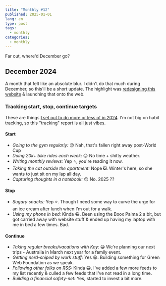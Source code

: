 ```yaml
---
title: "Monthly #12"
published: 2025-01-01
lang: en
type: post
tags:
  - monthly
categories:
  - monthly
---
```


Far out, where'd December go?

## December 2024

A month that felt like an absolute blur. I didn't do that much during December, so this'll be a short update. The highlight was [redesigning this website](/writing/new-year-new-look) & launching that onto the web.

### Tracking start, stop, continue targets

These are things [I set out to do more or less of in 2024](https://fershad.com/notes/start-stop-continue-2024/). I'm not big on habit tracking, so this "tracking" report is all just vibes.

#### **Start**

- _Going to the gym regularly:_ 😐 Nah, that's fallen right away post-World Cup
- _Doing 20k+ bike rides each week:_ 😐 No time + shitty weather.
- _Writing monthly reviews:_ Yep ⭐, you're reading it now.
- _Taking the cat outside the apartment:_ Nope ❎. Winter's here, so she wants to just sit on my lap all day.
- _Capturing thoughts in a notebook:_ 😐 No. 2025 ??

#### **Stop**

- _Sugary snacks:_ Yep ⭐. Though I need some way to curve the urge for an ice cream after lunch when I'm out for a walk.
- _Using my phone in bed:_ Kinda 😀. Been using the Boox Palma 2 a bit, but got carried away with website stuff & ended up having my laptop with me in bed a few times. Bad.

#### **Continue**

- _Taking regular breaks/vacations with Kay:_ 😀 We're planning our next trips - Australia in March next year for a family event.
- _Getting nerd-sniped by work stuff:_ Yes 😀. Building something for Green Web Foundation as we speak.
- _Following other folks on RSS:_ Kinda 😀. I've added a few more feeds to my list recently & culled a few feeds that I've not read in a long time.
- _Building a financial safety-net:_ Yes, started to invest a bit more.
